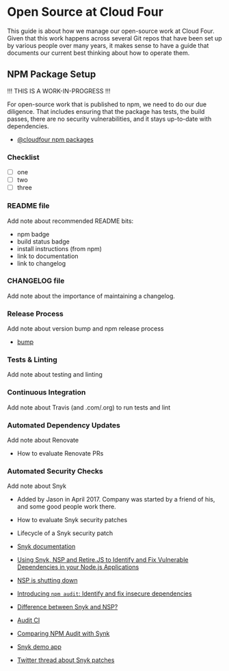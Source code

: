 # Open Source at Cloud Four

This guide is about how we manage our open-source work at Cloud Four. Given that this work happens across several Git repos that have been set up by various people over many years, it makes sense to have a guide that documents our current best thinking about how to operate them.

## NPM Package Setup

!!! THIS IS A WORK-IN-PROGRESS !!!

For open-source work that is published to npm, we need to do our due diligence. That includes ensuring that the package has tests, the build passes, there are no security vulnerabilities, and it stays up-to-date with dependencies.

- [@cloudfour npm packages](https://www.npmjs.com/org/cloudfour)

### Checklist

- [ ] one
- [ ] two
- [ ] three

### README file

Add note about recommended README bits:

- npm badge
- build status badge
- install instructions (from npm)
- link to documentation
- link to changelog

### CHANGELOG file

Add note about the importance of maintaining a changelog.

### Release Process

Add note about version bump and npm release process

- [bump](https://github.com/fabiospampinato/bump)

### Tests & Linting

Add note about testing and linting

### Continuous Integration

Add note about Travis (and .com/.org) to run tests and lint

### Automated Dependency Updates

Add note about Renovate

- How to evaluate Renovate PRs

### Automated Security Checks

Add note about Snyk

- Added by Jason in April 2017. Company was started by a friend of his, and some good people work there.
- How to evaluate Snyk security patches
- Lifecycle of a Snyk security patch

- [Snyk documentation](https://snyk.io/docs/)
- [Using Snyk, NSP and Retire.JS to Identify and Fix Vulnerable Dependencies in your Node.js Applications](https://developers.redhat.com/blog/2017/04/12/using-snyk-nsp-and-retire-js-to-identify-and-fix-vulnerable-dependencies-in-your-node-js-applications/)
- [NSP is shutting down](https://blog.npmjs.org/post/175511531085/the-node-security-platform-service-is-shutting)
- [Introducing `npm audit`: Identify and fix insecure dependencies](https://blog.npmjs.org/post/173719309445/npm-audit-identify-and-fix-insecure)
- [Difference between Snyk and NSP?](https://github.com/Snyk/snyk/issues/19)
- [Audit CI](https://www.npmjs.com/package/audit-ci)
- [Comparing NPM Audit with Synk](https://www.nearform.com/blog/comparing-npm-audit-with-snyk/)
- [Snyk demo app](https://github.com/snyk/snyk-demo-app)
- [Twitter thread about Snyk patches](https://twitter.com/spaceninja/status/1118179340871553024)
